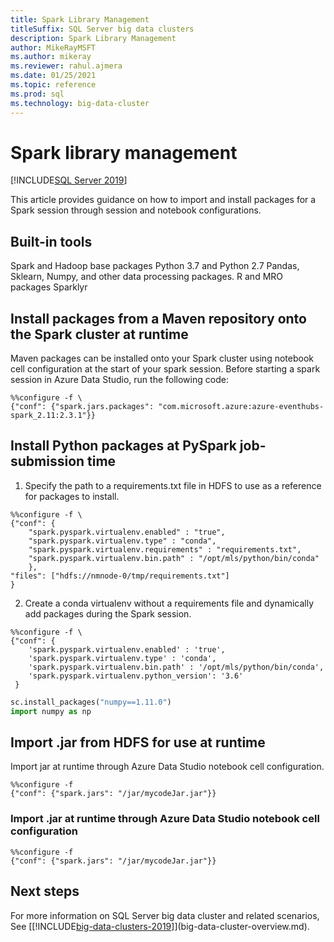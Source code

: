 ```yaml
---
title: Spark Library Management
titleSuffix: SQL Server big data clusters
description: Spark Library Management
author: MikeRayMSFT
ms.author: mikeray
ms.reviewer: rahul.ajmera
ms.date: 01/25/2021
ms.topic: reference
ms.prod: sql
ms.technology: big-data-cluster
---
```


# Spark library management

[!INCLUDE[SQL Server 2019](../includes/applies-to-version/sqlserver2019.md)]

This article provides guidance on how to import and install packages for a Spark session through session and notebook configurations.

## Built-in tools
Spark and Hadoop base packages
Python 3.7 and Python 2.7
Pandas, Sklearn, Numpy, and other data processing packages.
R and MRO packages
Sparklyr

## Install packages from a Maven repository onto the Spark cluster at runtime
Maven packages can be installed onto your Spark cluster using notebook cell configuration at the start of your spark session. Before starting a spark session in Azure Data Studio, run the following code:

```
%%configure -f \
{"conf": {"spark.jars.packages": "com.microsoft.azure:azure-eventhubs-spark_2.11:2.3.1"}}
```

## Install Python packages at PySpark job-submission time
1. Specify the path to a requirements.txt file in HDFS to use as a reference for packages to install.
```
%%configure -f \
{"conf": {
    "spark.pyspark.virtualenv.enabled" : "true",
    "spark.pyspark.virtualenv.type" : "conda",
    "spark.pyspark.virtualenv.requirements" : "requirements.txt",
    "spark.pyspark.virtualenv.bin.path" : "/opt/mls/python/bin/conda"
    }, 
"files": ["hdfs://nmnode-0/tmp/requirements.txt"]
}
```
2. Create a conda virtualenv without a requirements file and dynamically add packages during the Spark session.
```
%%configure -f \
{"conf": {
    'spark.pyspark.virtualenv.enabled' : 'true',
    'spark.pyspark.virtualenv.type' : 'conda',
    'spark.pyspark.virtualenv.bin.path' : '/opt/mls/python/bin/conda',
    'spark.pyspark.virtualenv.python_version': '3.6'
 }
 ```

 ```python
sc.install_packages("numpy==1.11.0")
import numpy as np
```

## Import .jar from HDFS for use at runtime
Import jar at runtime through Azure Data Studio notebook cell configuration.

```
%%configure -f
{"conf": {"spark.jars": "/jar/mycodeJar.jar"}}
```

### Import .jar at runtime through Azure Data Studio notebook cell configuration
```
%%configure -f
{"conf": {"spark.jars": "/jar/mycodeJar.jar"}}
```

## Next steps

For more information on SQL Server big data cluster and related scenarios, See [[!INCLUDE[big-data-clusters-2019](../includes/ssbigdataclusters-ss-nover.md)]](big-data-cluster-overview.md).